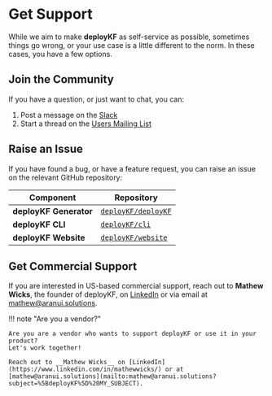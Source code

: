 # Get Support

While we aim to make __deployKF__ as self-service as possible, sometimes things go wrong, or your use case is a little different to the norm. 
In these cases, you have a few options.

## Join the Community

If you have a question, or just want to chat, you can:

1. Post a message on the [Slack](community.md#slack)
2. Start a thread on the [Users Mailing List](community.md#users-mailing-list)

## Raise an Issue

If you have found a bug, or have a feature request, you can raise an issue on the relevant GitHub repository:

| Component              | Repository                                                         |
|------------------------|--------------------------------------------------------------------|
| __deployKF Generator__ | [`deployKF/deployKF`](https://github.com/deployKF/deployKF/issues) |
| __deployKF CLI__       | [`deployKF/cli`](https://github.com/deployKF/cli/issues)           |
| __deployKF Website__   | [`deployKF/website`](https://github.com/deployKF/website/issues)   |

## Get Commercial Support

If you are interested in US-based commercial support, reach out to __Mathew Wicks__, the founder of deployKF, on [LinkedIn](https://www.linkedin.com/in/mathewwicks/) or via email at [mathew@aranui.solutions](mailto:mathew@aranui.solutions?subject=%5BdeployKF%5D%20MY_SUBJECT).

!!! note "Are you a vendor?"
    
    Are you are a vendor who wants to support deployKF or use it in your product?
    Let's work together! 

    Reach out to __Mathew Wicks__ on [LinkedIn](https://www.linkedin.com/in/mathewwicks/) or at [mathew@aranui.solutions](mailto:mathew@aranui.solutions?subject=%5BdeployKF%5D%20MY_SUBJECT).